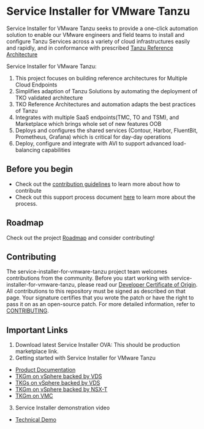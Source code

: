 # Service Installer for VMware Tanzu

Service Installer for VMware Tanzu seeks to provide a one-click automation solution to enable our VMware engineers and field teams to install and configure Tanzu Services across a variety of cloud infrastructures easily and rapidly, and in conformance with prescribed [Tanzu Reference Architecture](https://docs.vmware.com/en/VMware-Tanzu/services/tanzu-reference-architecture/GUID-reference-designs-index.html)

​Service Installer for VMware Tanzu:
1. This project focuses on building reference architectures for Multiple Cloud Endpoints
2. Simplifies adaption of Tanzu Solutions by automating the deployment of TKO validated architecture
3. TKO Reference Architectures and automation adapts the best practices of Tanzu
4. Integrates with multiple SaaS endpoints(TMC, TO and TSM), and Marketplace which brings whole set of new features OOB
5. Deploys and configures the shared services (Contour, Harbor, FluentBit, Prometheus, Grafana) which is critical for day-day operations
6. Deploy, configure and integrate with AVI to support advanced load-balancing capabilities
	
## Before you begin

* Check out the [contribution guidelines](CONTRIBUTING.md) to learn more about how to contribute
* Check out this support process document [here](docs/community/support-process.md) to learn more about the process.

## Roadmap

Check out the project [Roadmap](ROADMAP.md) and consider contributing!

## Contributing

The service-installer-for-vmware-tanzu project team welcomes contributions from the community. Before you start working with service-installer-for-vmware-tanzu, please
read our [Developer Certificate of Origin](https://cla.vmware.com/dco). All contributions to this repository must be
signed as described on that page. Your signature certifies that you wrote the patch or have the right to pass it on
as an open-source patch. For more detailed information, refer to [CONTRIBUTING](CONTRIBUTING.md).

## Important Links

1. Download latest Service Installer OVA: This should be production marketplace link.
2. Getting started with Service Installer for VMware Tanzu 
- [Product Documentation](docs/product/release/index.md)
- [TKGm on vSphere backed by VDS](https://github.com/vmware-tanzu/service-installer-for-vmware-tanzu/blob/main/docs/product/release/vSphere%20-%20Backed%20by%20VDS/TKGm/TKOonVsphereVDStkg.md)
- [TKGs on vSphere backed by VDS](https://github.com/vmware-tanzu/service-installer-for-vmware-tanzu/blob/main/docs/product/release/vSphere%20-%20Backed%20by%20VDS/TKGs/TKOonVsphereVDStkgs.md)
- [TKGm on vSphere backed by NSX-T](https://github.com/vmware-tanzu/service-installer-for-vmware-tanzu/blob/main/docs/product/release/vSphere%20-%20Backed%20by%20NSX-T/tkoVsphereNSXT.md)
- [TKGm on VMC](https://github.com/vmware-tanzu/service-installer-for-vmware-tanzu/blob/main/docs/product/release/VMware%20Cloud%20on%20AWS%20-%20VMC/TKOonVMConAWS.md)
3. Service Installer demonstration video 
- [Technical Demo](https://vault.vmware.com/documents/10902/0/Service+Installer+Technical+Demo.mp4/e9a5661d-6aff-c9d0-cbbe-60ad68e7d8c2?t=1643219156902)
